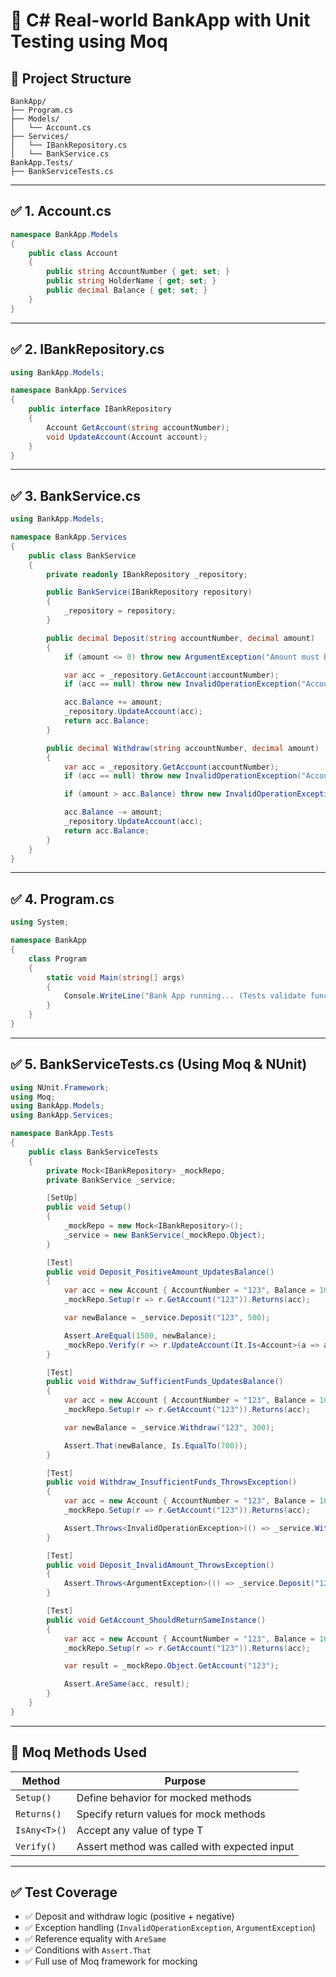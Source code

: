 
# 🏦 C# Real-world BankApp with Unit Testing using Moq

## 📁 Project Structure

```
BankApp/
├── Program.cs
├── Models/
│   └── Account.cs
├── Services/
│   └── IBankRepository.cs
│   └── BankService.cs
BankApp.Tests/
├── BankServiceTests.cs
```

---

## ✅ 1. Account.cs

````csharp
namespace BankApp.Models
{
    public class Account
    {
        public string AccountNumber { get; set; }
        public string HolderName { get; set; }
        public decimal Balance { get; set; }
    }
}
````

---

## ✅ 2. IBankRepository.cs

````csharp
using BankApp.Models;

namespace BankApp.Services
{
    public interface IBankRepository
    {
        Account GetAccount(string accountNumber);
        void UpdateAccount(Account account);
    }
}
````

---

## ✅ 3. BankService.cs

````csharp
using BankApp.Models;

namespace BankApp.Services
{
    public class BankService
    {
        private readonly IBankRepository _repository;

        public BankService(IBankRepository repository)
        {
            _repository = repository;
        }

        public decimal Deposit(string accountNumber, decimal amount)
        {
            if (amount <= 0) throw new ArgumentException("Amount must be greater than zero");

            var acc = _repository.GetAccount(accountNumber);
            if (acc == null) throw new InvalidOperationException("Account not found");

            acc.Balance += amount;
            _repository.UpdateAccount(acc);
            return acc.Balance;
        }

        public decimal Withdraw(string accountNumber, decimal amount)
        {
            var acc = _repository.GetAccount(accountNumber);
            if (acc == null) throw new InvalidOperationException("Account not found");

            if (amount > acc.Balance) throw new InvalidOperationException("Insufficient funds");

            acc.Balance -= amount;
            _repository.UpdateAccount(acc);
            return acc.Balance;
        }
    }
}
````

---

## ✅ 4. Program.cs

````csharp
using System;

namespace BankApp
{
    class Program
    {
        static void Main(string[] args)
        {
            Console.WriteLine("Bank App running... (Tests validate functionality)");
        }
    }
}
````

---

## ✅ 5. BankServiceTests.cs (Using Moq & NUnit)

````csharp
using NUnit.Framework;
using Moq;
using BankApp.Models;
using BankApp.Services;

namespace BankApp.Tests
{
    public class BankServiceTests
    {
        private Mock<IBankRepository> _mockRepo;
        private BankService _service;

        [SetUp]
        public void Setup()
        {
            _mockRepo = new Mock<IBankRepository>();
            _service = new BankService(_mockRepo.Object);
        }

        [Test]
        public void Deposit_PositiveAmount_UpdatesBalance()
        {
            var acc = new Account { AccountNumber = "123", Balance = 1000 };
            _mockRepo.Setup(r => r.GetAccount("123")).Returns(acc);

            var newBalance = _service.Deposit("123", 500);

            Assert.AreEqual(1500, newBalance);
            _mockRepo.Verify(r => r.UpdateAccount(It.Is<Account>(a => a.Balance == 1500)), Times.Once);
        }

        [Test]
        public void Withdraw_SufficientFunds_UpdatesBalance()
        {
            var acc = new Account { AccountNumber = "123", Balance = 1000 };
            _mockRepo.Setup(r => r.GetAccount("123")).Returns(acc);

            var newBalance = _service.Withdraw("123", 300);

            Assert.That(newBalance, Is.EqualTo(700));
        }

        [Test]
        public void Withdraw_InsufficientFunds_ThrowsException()
        {
            var acc = new Account { AccountNumber = "123", Balance = 100 };
            _mockRepo.Setup(r => r.GetAccount("123")).Returns(acc);

            Assert.Throws<InvalidOperationException>(() => _service.Withdraw("123", 200));
        }

        [Test]
        public void Deposit_InvalidAmount_ThrowsException()
        {
            Assert.Throws<ArgumentException>(() => _service.Deposit("123", 0));
        }

        [Test]
        public void GetAccount_ShouldReturnSameInstance()
        {
            var acc = new Account { AccountNumber = "123", Balance = 100 };
            _mockRepo.Setup(r => r.GetAccount("123")).Returns(acc);

            var result = _mockRepo.Object.GetAccount("123");

            Assert.AreSame(acc, result);
        }
    }
}
````

---

## 🧪 Moq Methods Used

| Method        | Purpose                                  |
|---------------|------------------------------------------|
| `Setup()`     | Define behavior for mocked methods       |
| `Returns()`   | Specify return values for mock methods   |
| `IsAny<T>()`  | Accept any value of type T               |
| `Verify()`    | Assert method was called with expected input |

---

## ✅ Test Coverage

- ✅ Deposit and withdraw logic (positive + negative)
- ✅ Exception handling (`InvalidOperationException`, `ArgumentException`)
- ✅ Reference equality with `AreSame`
- ✅ Conditions with `Assert.That`
- ✅ Full use of Moq framework for mocking

